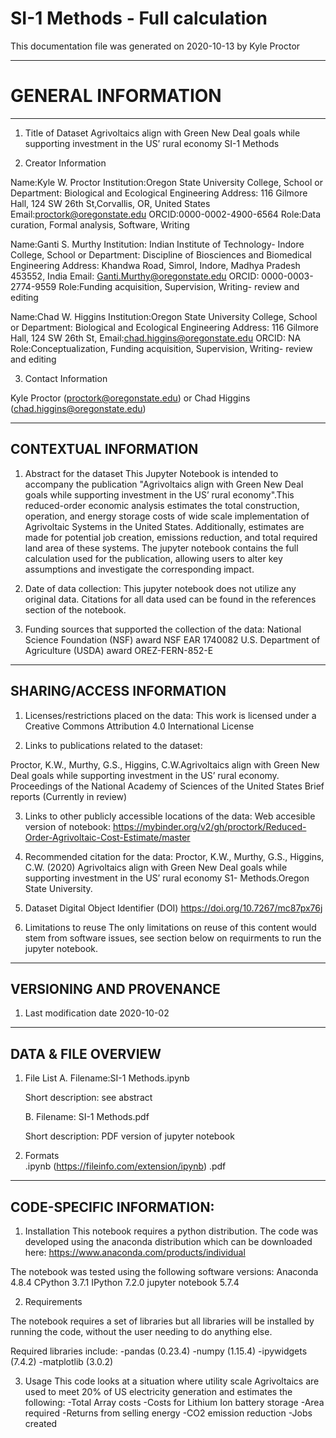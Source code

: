 # SI-1 Methods - Full calculation
This documentation file was generated on 2020-10-13 by Kyle Proctor

-------------------
# GENERAL INFORMATION
-------------------

1. Title of Dataset 
Agrivoltaics align with Green New Deal goals while supporting investment in the US’ rural economy SI-1 Methods

2. Creator Information

Name:Kyle W. Proctor
Institution:Oregon State University
College, School or Department: Biological and Ecological Engineering
Address: 116 Gilmore Hall, 124 SW 26th St,Corvallis, OR, United States
Email:proctork@oregonstate.edu
ORCID:0000-0002-4900-6564
Role:Data curation, Formal analysis, Software, Writing

Name:Ganti S. Murthy
Institution: Indian Institute of Technology- Indore
College, School or Department: Discipline of Biosciences and Biomedical Engineering
Address: Khandwa Road, Simrol, Indore, Madhya Pradesh 453552, India
Email: Ganti.Murthy@oregonstate.edu
ORCID: 0000-0003-2774-9559
Role:Funding acquisition, Supervision, Writing- review and editing

Name:Chad W. Higgins
Institution:Oregon State University
College, School or Department: Biological and Ecological Engineering
Address: 116 Gilmore Hall, 124 SW 26th St,
Email:chad.higgins@oregonstate.edu
ORCID: NA
Role:Conceptualization, Funding acquisition, Supervision, Writing- review and editing


3. Contact Information 

Kyle Proctor (proctork@oregonstate.edu) or Chad Higgins (chad.higgins@oregonstate.edu)

-------------------
CONTEXTUAL INFORMATION
-------------------

1. Abstract for the dataset
This Jupyter Notebook is intended to accompany the publication "Agrivoltaics align with Green New Deal goals while supporting investment in the US’ rural economy".This reduced-order economic analysis estimates the total construction, operation, and energy storage costs of wide scale 
implementation of Agrivoltaic Systems in the United States. Additionally, estimates are made for potential job creation, emissions reduction, and total 
required land area of these systems. The jupyter notebook contains the full calculation used for the publication, allowing users to alter key assumptions and 
investigate the corresponding impact. 

2. Date of data collection:
This jupyter notebook does not utilize any original data. Citations for all data used can be found in the references section of the notebook. 

3. Funding sources that supported the collection of the data:
National Science Foundation (NSF) award NSF EAR 1740082
U.S. Department of Agriculture (USDA) award OREZ-FERN-852-E


--------------------------
SHARING/ACCESS INFORMATION
-------------------------- 

1. Licenses/restrictions placed on the data:
This work is licensed under a Creative Commons Attribution 4.0 International License

2. Links to publications related to the dataset:

Proctor, K.W., Murthy, G.S., Higgins, C.W.Agrivoltaics align with Green New Deal goals while supporting investment in the US’ rural economy.
Proceedings of the National Academy of Sciences of the United States Brief reports (Currently in review)

3. Links to other publicly accessible locations of the data:
Web accesible version of notebook: https://mybinder.org/v2/gh/proctork/Reduced-Order-Agrivoltaic-Cost-Estimate/master

4. Recommended citation for the data:
Proctor, K.W., Murthy, G.S., Higgins, C.W. (2020) Agrivoltaics align with Green New Deal goals while supporting investment in the US’ rural economy S1- Methods.Oregon State University.

5. Dataset Digital Object Identifier (DOI)
https://doi.org/10.7267/mc87px76j

6. Limitations to reuse
The only limitations on reuse of this content would stem from software issues, see section below on requirments to run the jupyter notebook.

--------------------------
VERSIONING AND PROVENANCE
-------------------------- 

1. Last modification date
2020-10-02

---------------------
DATA & FILE OVERVIEW
---------------------

1. File List
   A. Filename:SI-1 Methods.ipynb
   
      Short description:  see abstract      
	  
   B. Filename: SI-1 Methods.pdf
   
	  Short description:  PDF version of jupyter notebook

2. Formats       
	.ipynb (https://fileinfo.com/extension/ipynb)
	.pdf

-----------------------------------------
CODE-SPECIFIC INFORMATION: 
-----------------------------------------

1. Installation 
This notebook requires a python distribution. 
The code was developed using the anaconda distribution which can be downloaded here: https://www.anaconda.com/products/individual

The notebook was tested using the following software versions:
Anaconda 4.8.4
CPython 3.7.1
IPython 7.2.0
jupyter notebook 5.7.4

2. Requirements

The notebook requires a set of libraries but all libraries will be installed by running the code, without the user needing to do anything else.

Required libraries include:
-pandas (0.23.4)
-numpy  (1.15.4)
-ipywidgets (7.4.2)
-matplotlib (3.0.2)

3. Usage
This code looks at a situation where utility scale Agrivoltaics are used to meet 20% of US electricity generation and estimates the following:
-Total Array costs
-Costs for Lithium Ion battery storage
-Area required
-Returns from selling energy
-CO2 emission reduction
-Jobs created
